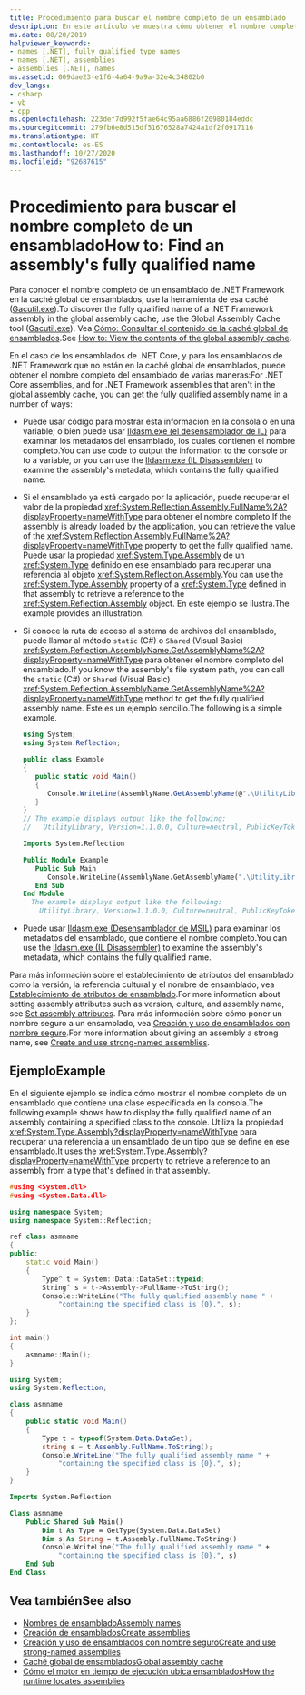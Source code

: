 ```yaml
---
title: Procedimiento para buscar el nombre completo de un ensamblado
description: En este artículo se muestra cómo obtener el nombre completo de un ensamblado de .NET.
ms.date: 08/20/2019
helpviewer_keywords:
- names [.NET], fully qualified type names
- names [.NET], assemblies
- assemblies [.NET], names
ms.assetid: 009dae23-e1f6-4a64-9a9a-32e4c34802b0
dev_langs:
- csharp
- vb
- cpp
ms.openlocfilehash: 223def7d992f5fae64c95aa6886f20980184eddc
ms.sourcegitcommit: 279fb6e8d515df51676528a7424a1df2f0917116
ms.translationtype: HT
ms.contentlocale: es-ES
ms.lasthandoff: 10/27/2020
ms.locfileid: "92687615"
---
```

# <a name="how-to-find-an-assemblys-fully-qualified-name"></a><span data-ttu-id="8aaa6-103">Procedimiento para buscar el nombre completo de un ensamblado</span><span class="sxs-lookup"><span data-stu-id="8aaa6-103">How to: Find an assembly's fully qualified name</span></span>

<span data-ttu-id="8aaa6-104">Para conocer el nombre completo de un ensamblado de .NET Framework en la caché global de ensamblados, use la herramienta de esa caché ([Gacutil.exe](../../framework/tools/gacutil-exe-gac-tool.md)).</span><span class="sxs-lookup"><span data-stu-id="8aaa6-104">To discover the fully qualified name of a .NET Framework assembly in the global assembly cache, use the Global Assembly Cache tool ([Gacutil.exe](../../framework/tools/gacutil-exe-gac-tool.md)).</span></span> <span data-ttu-id="8aaa6-105">Vea [Cómo: Consultar el contenido de la caché global de ensamblados](../../framework/app-domains/how-to-view-the-contents-of-the-gac.md).</span><span class="sxs-lookup"><span data-stu-id="8aaa6-105">See [How to: View the contents of the global assembly cache](../../framework/app-domains/how-to-view-the-contents-of-the-gac.md).</span></span>

<span data-ttu-id="8aaa6-106">En el caso de los ensamblados de .NET Core, y para los ensamblados de .NET Framework que no están en la caché global de ensamblados, puede obtener el nombre completo del ensamblado de varias maneras:</span><span class="sxs-lookup"><span data-stu-id="8aaa6-106">For .NET Core assemblies, and for .NET Framework assemblies that aren't in the global assembly cache, you can get the fully qualified assembly name in a number of ways:</span></span>

- <span data-ttu-id="8aaa6-107">Puede usar código para mostrar esta información en la consola o en una variable; o bien puede usar [Ildasm.exe (el desensamblador de IL)](../../framework/tools/ildasm-exe-il-disassembler.md) para examinar los metadatos del ensamblado, los cuales contienen el nombre completo.</span><span class="sxs-lookup"><span data-stu-id="8aaa6-107">You can use code to output the information to the console or to a variable, or you can use the [Ildasm.exe (IL Disassembler)](../../framework/tools/ildasm-exe-il-disassembler.md) to examine the assembly's metadata, which contains the fully qualified name.</span></span>

- <span data-ttu-id="8aaa6-108">Si el ensamblado ya está cargado por la aplicación, puede recuperar el valor de la propiedad <xref:System.Reflection.Assembly.FullName%2A?displayProperty=nameWithType> para obtener el nombre completo.</span><span class="sxs-lookup"><span data-stu-id="8aaa6-108">If the assembly is already loaded by the application, you can retrieve the value of the <xref:System.Reflection.Assembly.FullName%2A?displayProperty=nameWithType> property to get the fully qualified name.</span></span> <span data-ttu-id="8aaa6-109">Puede usar la propiedad <xref:System.Type.Assembly> de un <xref:System.Type> definido en ese ensamblado para recuperar una referencia al objeto <xref:System.Reflection.Assembly>.</span><span class="sxs-lookup"><span data-stu-id="8aaa6-109">You can use the <xref:System.Type.Assembly> property of a <xref:System.Type> defined in that assembly to retrieve a reference to the <xref:System.Reflection.Assembly> object.</span></span> <span data-ttu-id="8aaa6-110">En este ejemplo se ilustra.</span><span class="sxs-lookup"><span data-stu-id="8aaa6-110">The example provides an illustration.</span></span>

- <span data-ttu-id="8aaa6-111">Si conoce la ruta de acceso al sistema de archivos del ensamblado, puede llamar al método `static` (C#) o `Shared` (Visual Basic) <xref:System.Reflection.AssemblyName.GetAssemblyName%2A?displayProperty=nameWithType> para obtener el nombre completo del ensamblado.</span><span class="sxs-lookup"><span data-stu-id="8aaa6-111">If you know the assembly's file system path, you can call the `static` (C#) or `Shared` (Visual Basic) <xref:System.Reflection.AssemblyName.GetAssemblyName%2A?displayProperty=nameWithType> method to get the fully qualified assembly name.</span></span> <span data-ttu-id="8aaa6-112">Este es un ejemplo sencillo.</span><span class="sxs-lookup"><span data-stu-id="8aaa6-112">The following is a simple example.</span></span>

  ```csharp
  using System;
  using System.Reflection;

  public class Example
  {
     public static void Main()
     {
        Console.WriteLine(AssemblyName.GetAssemblyName(@".\UtilityLibrary.dll"));
     }
  }
  // The example displays output like the following:
  //   UtilityLibrary, Version=1.1.0.0, Culture=neutral, PublicKeyToken=null
  ```

  ```vb
  Imports System.Reflection

  Public Module Example
     Public Sub Main
        Console.WriteLine(AssemblyName.GetAssemblyName(".\UtilityLibrary.dll"))
     End Sub
  End Module
  ' The example displays output like the following:
  '   UtilityLibrary, Version=1.1.0.0, Culture=neutral, PublicKeyToken=null
  ```

- <span data-ttu-id="8aaa6-113">Puede usar [Ildasm.exe (Desensamblador de MSIL)](../../framework/tools/ildasm-exe-il-disassembler.md) para examinar los metadatos del ensamblado, que contiene el nombre completo.</span><span class="sxs-lookup"><span data-stu-id="8aaa6-113">You can use the [Ildasm.exe (IL Disassembler)](../../framework/tools/ildasm-exe-il-disassembler.md) to examine the assembly's metadata, which contains the fully qualified name.</span></span>

<span data-ttu-id="8aaa6-114">Para más información sobre el establecimiento de atributos del ensamblado como la versión, la referencia cultural y el nombre de ensamblado, vea [Establecimiento de atributos de ensamblado](set-attributes.md).</span><span class="sxs-lookup"><span data-stu-id="8aaa6-114">For more information about setting assembly attributes such as version, culture, and assembly name, see [Set assembly attributes](set-attributes.md).</span></span> <span data-ttu-id="8aaa6-115">Para más información sobre cómo poner un nombre seguro a un ensamblado, vea [Creación y uso de ensamblados con nombre seguro](create-use-strong-named.md).</span><span class="sxs-lookup"><span data-stu-id="8aaa6-115">For more information about giving an assembly a strong name, see [Create and use strong-named assemblies](create-use-strong-named.md).</span></span>

## <a name="example"></a><span data-ttu-id="8aaa6-116">Ejemplo</span><span class="sxs-lookup"><span data-stu-id="8aaa6-116">Example</span></span>

<span data-ttu-id="8aaa6-117">En el siguiente ejemplo se indica cómo mostrar el nombre completo de un ensamblado que contiene una clase especificada en la consola.</span><span class="sxs-lookup"><span data-stu-id="8aaa6-117">The following example shows how to display the fully qualified name of an assembly containing a specified class to the console.</span></span> <span data-ttu-id="8aaa6-118">Utiliza la propiedad <xref:System.Type.Assembly?displayProperty=nameWithType> para recuperar una referencia a un ensamblado de un tipo que se define en ese ensamblado.</span><span class="sxs-lookup"><span data-stu-id="8aaa6-118">It uses the <xref:System.Type.Assembly?displayProperty=nameWithType> property to retrieve a reference to an assembly from a type that's defined in that assembly.</span></span>

```cpp
#using <System.dll>
#using <System.Data.dll>

using namespace System;
using namespace System::Reflection;

ref class asmname
{
public:
    static void Main()
    {
        Type^ t = System::Data::DataSet::typeid;
        String^ s = t->Assembly->FullName->ToString();
        Console::WriteLine("The fully qualified assembly name " +
            "containing the specified class is {0}.", s);
    }
};

int main()
{
    asmname::Main();
}
```

```csharp
using System;
using System.Reflection;

class asmname
{
    public static void Main()
    {
        Type t = typeof(System.Data.DataSet);
        string s = t.Assembly.FullName.ToString();
        Console.WriteLine("The fully qualified assembly name " +
            "containing the specified class is {0}.", s);
    }
}
```

```vb
Imports System.Reflection

Class asmname
    Public Shared Sub Main()
        Dim t As Type = GetType(System.Data.DataSet)
        Dim s As String = t.Assembly.FullName.ToString()
        Console.WriteLine("The fully qualified assembly name " +
            "containing the specified class is {0}.", s)
    End Sub
End Class
```

## <a name="see-also"></a><span data-ttu-id="8aaa6-119">Vea también</span><span class="sxs-lookup"><span data-stu-id="8aaa6-119">See also</span></span>

- [<span data-ttu-id="8aaa6-120">Nombres de ensamblado</span><span class="sxs-lookup"><span data-stu-id="8aaa6-120">Assembly names</span></span>](names.md)
- [<span data-ttu-id="8aaa6-121">Creación de ensamblados</span><span class="sxs-lookup"><span data-stu-id="8aaa6-121">Create assemblies</span></span>](create.md)
- [<span data-ttu-id="8aaa6-122">Creación y uso de ensamblados con nombre seguro</span><span class="sxs-lookup"><span data-stu-id="8aaa6-122">Create and use strong-named assemblies</span></span>](create-use-strong-named.md)
- [<span data-ttu-id="8aaa6-123">Caché global de ensamblados</span><span class="sxs-lookup"><span data-stu-id="8aaa6-123">Global assembly cache</span></span>](../../framework/app-domains/gac.md)
- [<span data-ttu-id="8aaa6-124">Cómo el motor en tiempo de ejecución ubica ensamblados</span><span class="sxs-lookup"><span data-stu-id="8aaa6-124">How the runtime locates assemblies</span></span>](../../framework/deployment/how-the-runtime-locates-assemblies.md)
